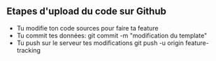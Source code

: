 ## Etapes d'upload du code sur Github

-	Tu modifie ton code sources pour faire ta feature
-	Tu commit tes données:
	git commit -m "modification du template"
-	Tu push sur le serveur tes modifications
	git push -u origin feature-tracking
